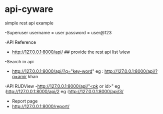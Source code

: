 # api-cyware
simple rest api example

-Superuser 
 username = user
 password = user@123
 
 
-API Reference 
 - http://127.0.0.1:8000/api/    ## provide the rest api list \view  
 
-Search in api
- http://127.0.0.1:8000/api/?q="key-word"
   eg : http://127.0.0.1:8000/api/?q=amir khan
  
-API RUDView
 -http://127.0.0.1:8000/api/"<pk or id>"
    eg :http://127.0.0.1:8000/api/2
    eg :http://127.0.0.1:8000/api/3/ 
 
- Report page
 - http://127.0.0.1:8000/report/

 
 
 
 





